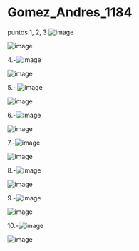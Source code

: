 # Gomez_Andres_1184
puntos 1, 2, 3
![image](https://github.com/user-attachments/assets/469b0988-05d6-485f-aa78-a0b64b72efb1)

![image](https://github.com/user-attachments/assets/7d2c9784-237c-4901-bdf0-e097d3f9aaf7)

4.-![image](https://github.com/user-attachments/assets/d2226194-fe54-458b-80c3-9d12a1a4f914)

![image](https://github.com/user-attachments/assets/5667299d-901d-46f5-a312-b677452c5341)

5.- ![image](https://github.com/user-attachments/assets/bda0e3ed-0842-4dfe-8b9e-f544b6c82e86)

![image](https://github.com/user-attachments/assets/5f74b55b-0e2a-4b8a-a957-7d4776b1b61c)

6.-![image](https://github.com/user-attachments/assets/7d13d0b5-c152-47c0-9d32-d630da1d87cb)

![image](https://github.com/user-attachments/assets/6938d2b8-d9c1-4768-b1e1-fd84e964d140)

7.-![image](https://github.com/user-attachments/assets/e03ad94f-3af5-4b15-b0b5-1186a0ae1c6c)

![image](https://github.com/user-attachments/assets/cf9f6e90-e1a1-4653-9cb5-6faa7720123e)


8.-![image](https://github.com/user-attachments/assets/1a460c48-127d-4586-87ad-9ec9c253f14b)

![image](https://github.com/user-attachments/assets/c1beb4ed-9138-4dda-beb9-a6491f3be6a3)

9.-![image](https://github.com/user-attachments/assets/6fbab7b9-170a-47e3-b9fe-55f0cc88b4b0)

![image](https://github.com/user-attachments/assets/1230d4b7-daf1-475f-a6e5-e46a96a6799b)

10.-![image](https://github.com/user-attachments/assets/3f1b5531-a07e-40fb-85e4-e01f158fc2a3)

![image](https://github.com/user-attachments/assets/daa95308-0bca-4042-9f70-318f90f87a2c)








